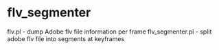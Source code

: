 flv_segmenter
=============

flv.pl - dump Adobe flv file information per frame
flv_segmenter.pl - split adobe flv file into segments at keyframes
